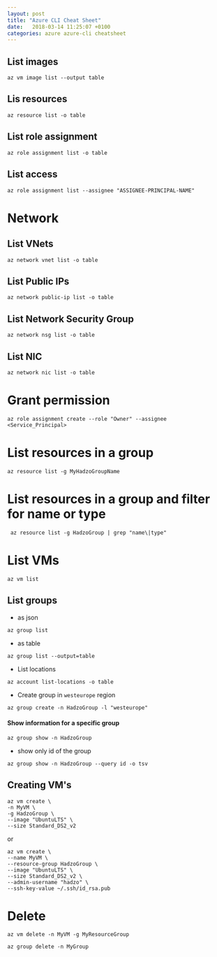 ```yaml
---
layout: post
title: "Azure CLI Cheat Sheet"
date:   2018-03-14 11:25:07 +0100
categories: azure azure-cli cheatsheet
---
```


## List images

````
az vm image list --output table
````

## Lis resources

````
az resource list -o table
````

## List role assignment

````
az role assignment list -o table
````

## List access

````
az role assignment list --assignee "ASSIGNEE-PRINCIPAL-NAME"
````

# Network

## List VNets

````
az network vnet list -o table
````

## List Public IPs

````
az network public-ip list -o table
````

## List Network Security Group

````
az network nsg list -o table
````

## List NIC

````
az network nic list -o table
````

# Grant permission

````
az role assignment create --role "Owner" --assignee <Service_Principal>
````

# List resources in a group

````
az resource list -g MyHadzoGroupName
````

# List resources in a group and filter for name or type

````
 az resource list -g HadzoGroup | grep "name\|type"
 ````

# List VMs

````
az vm list
````

## List groups

* as json

````
az group list
````

* as table

````
az group list --output=table
````

* List locations

````
az account list-locations -o table
````

* Create group in `westeurope` region

````
az group create -n HadzoGroup -l "westeurope"
````

#### Show information for a specific group

````
az group show -n HadzoGroup
````

* show only id of the group

````
az group show -n HadzoGroup --query id -o tsv
````

## Creating VM's

````
az vm create \
-n MyVM \
-g HadzoGroup \
--image "UbuntuLTS" \
--size Standard_DS2_v2
````

or

````
az vm create \
--name MyVM \
--resource-group HadzoGroup \
--image "UbuntuLTS" \
--size Standard_DS2_v2 \
--admin-username "hadzo" \
--ssh-key-value ~/.ssh/id_rsa.pub
````


# Delete

````
az vm delete -n MyVM -g MyResourceGroup
````

````
az group delete -n MyGroup
````
